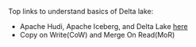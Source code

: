 Top links to understand basics of Delta lake:
- Apache Hudi, Apache Iceberg, and Delta Lake [here](https://chat.openai.com/share/ccbdd232-c646-42e8-ac0d-7fd5947c7d7b)
- Copy on Write(CoW) and Merge On Read(MoR)

